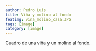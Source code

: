 ```yaml
---
author: Pedro Luis
title: Viña y molino al fondo
featimg: vina_molino_casa.JPG
tags: [image]
category: [image]
---
```

Cuadro de una viña y un molino al fondo. 
